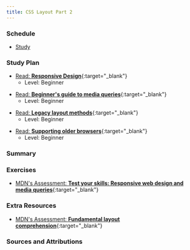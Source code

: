 ```yaml
---
title: CSS Layout Part 2
---
```


### Schedule

  - [Study](#study-plan-3)

### Study Plan

  <!-- WDX:META:PROGRESS:task=Read 'Responsive Design' -->
  - [Read: **Responsive Design**](https://developer.mozilla.org/en-US/docs/Learn/CSS/CSS_layout/Responsive_Design){:target="_blank"}
    - Level: Beginner
  
  <!-- WDX:META:PROGRESS:task=Read 'Beginner's guide to media queries' -->
  - [Read: **Beginner's guide to media queries**](https://developer.mozilla.org/en-US/docs/Learn/CSS/CSS_layout/Media_queries){:target="_blank"}
    - Level: Beginner

  <!-- WDX:META:PROGRESS:task=Read 'Legacy layout methods' -->
  - [Read: **Legacy layout methods**](https://developer.mozilla.org/en-US/docs/Learn/CSS/CSS_layout/Legacy_Layout_Methods){:target="_blank"}
    - Level: Beginner

  <!-- WDX:META:PROGRESS:task=Read 'Supporting older browsers' -->
  - [Read: **Supporting older browsers**](https://developer.mozilla.org/en-US/docs/Learn/CSS/CSS_layout/Supporting_Older_Browsers){:target="_blank"}
    - Level: Beginner

### Summary

### Exercises

  <!-- WDX:META:PROGRESS:task=Complete 'Test your skills: Responsive web design and media queries'|user_folder=rwd_skills -->
  - [MDN's Assessment: **Test your skills: Responsive web design and media queries**](https://developer.mozilla.org/en-US/docs/Learn/CSS/CSS_layout/rwd_skills){:target="_blank"}
  
### Extra Resources

  <!--  WDX:META:PROGRESS:task=EXTRAS: Complete the exercise 'Fundamental layout comprehension'|user_folder=fundamental_layout_comprehension -->
  - [MDN's Assessment: **Fundamental layout comprehension**](https://developer.mozilla.org/en-US/docs/Learn/CSS/CSS_layout/Fundamental_Layout_Comprehension){:target="_blank"}

### Sources and Attributions

